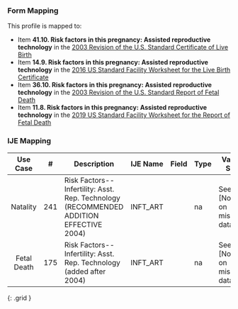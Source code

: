 ### Form Mapping
This profile is mapped to:
 * Item **41.10. Risk factors in this pregnancy: Assisted reproductive technology** in the [2003 Revision of the U.S. Standard Certificate of Live Birth](https://www.cdc.gov/nchs/data/dvs/birth11-03final-ACC.pdf)
 * Item **14.9. Risk factors in this pregnancy: Assisted reproductive technology** in the [2016 US Standard Facility Worksheet for the Live Birth Certificate](https://www.cdc.gov/nchs/data/dvs/facility-worksheet-2016-508.pdf)
 * Item **36.10. Risk factors in this pregnancy: Assisted reproductive technology** in the [2003 Revision of the U.S. Standard Report of Fetal Death](https://www.cdc.gov/nchs/data/dvs/FDEATH11-03finalACC.pdf)
 * Item **11.8. Risk factors in this pregnancy: Assisted reproductive technology** in the [2019 US Standard Facility Worksheet for the Report of Fetal Death](https://www.cdc.gov/nchs/data/dvs/fetal-death-facility-worksheet-2019-508.pdf)

### IJE Mapping

| **Use Case** |  **#**   |  **Description**  | **IJE Name**  |  **Field**  |  **Type**  | **Value Set**  |
| :---------: | --------------- | ------------ | ------------- | ---------- | ---------- | -------------- |
| Natality | 241 | Risk Factors--Infertility: Asst. Rep. Technology  (RECOMMENDED ADDITION EFFECTIVE 2004) | INFT_ART |  |na |See [Note on missing data] |
| Fetal Death | 175 | Risk Factors--Infertility: Asst. Rep. Technology (added after 2004) | INFT_ART |  |na |See [Note on missing data] |
{: .grid }
